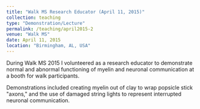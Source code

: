 ```yaml
---
title: "Walk MS Research Educator (April 11, 2015)"
collection: teaching
type: "Demonstration/Lecture"
permalink: /teaching/april2015-2
venue: "Walk MS"
date: April 11, 2015
location: "Birmingham, AL, USA"
---
```


During Walk MS 2015 I volunteered as a research educator to demonstrate normal and abnormal functioning of myelin and neuronal communication at a booth for walk participants.

Demonstrations included creating myelin out of clay to wrap popsicle stick "axons," and the use of damaged string lights to represent interrupted neuronal communication.